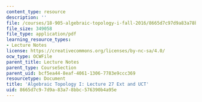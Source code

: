 ```yaml
---
content_type: resource
description: ''
file: /courses/18-905-algebraic-topology-i-fall-2016/8665d7c97d9a83a78bbc576390b4a95e_MIT18_905F16_lec27.pdf
file_size: 349058
file_type: application/pdf
learning_resource_types:
- Lecture Notes
license: https://creativecommons.org/licenses/by-nc-sa/4.0/
ocw_type: OCWFile
parent_title: Lecture Notes
parent_type: CourseSection
parent_uid: bcf5ea44-8eaf-4061-1306-7783e9ccc369
resourcetype: Document
title: 'Algebraic Topology I: Lecture 27 Ext and UCT'
uid: 8665d7c9-7d9a-83a7-8bbc-576390b4a95e
---
```

